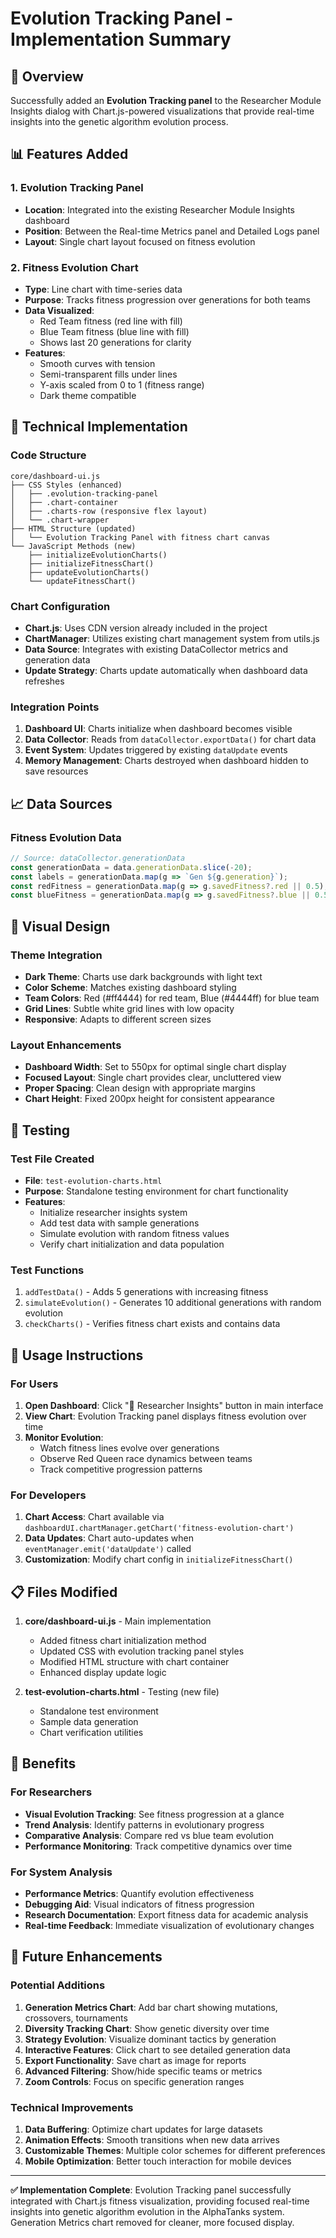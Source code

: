 # Evolution Tracking Panel - Implementation Summary

## 🎯 Overview

Successfully added an **Evolution Tracking panel** to the Researcher Module Insights dialog with Chart.js-powered visualizations that provide real-time insights into the genetic algorithm evolution process.

## 📊 Features Added

### 1. Evolution Tracking Panel
- **Location**: Integrated into the existing Researcher Module Insights dashboard
- **Position**: Between the Real-time Metrics panel and Detailed Logs panel
- **Layout**: Single chart layout focused on fitness evolution

### 2. Fitness Evolution Chart
- **Type**: Line chart with time-series data
- **Purpose**: Tracks fitness progression over generations for both teams
- **Data Visualized**:
  - Red Team fitness (red line with fill)
  - Blue Team fitness (blue line with fill)
  - Shows last 20 generations for clarity
- **Features**:
  - Smooth curves with tension
  - Semi-transparent fills under lines
  - Y-axis scaled from 0 to 1 (fitness range)
  - Dark theme compatible

## 🔧 Technical Implementation

### Code Structure
```
core/dashboard-ui.js
├── CSS Styles (enhanced)
│   ├── .evolution-tracking-panel
│   ├── .chart-container
│   ├── .charts-row (responsive flex layout)
│   └── .chart-wrapper
├── HTML Structure (updated)
│   └── Evolution Tracking Panel with fitness chart canvas
└── JavaScript Methods (new)
    ├── initializeEvolutionCharts()
    ├── initializeFitnessChart()
    ├── updateEvolutionCharts()
    └── updateFitnessChart()
```

### Chart Configuration
- **Chart.js**: Uses CDN version already included in the project
- **ChartManager**: Utilizes existing chart management system from utils.js
- **Data Source**: Integrates with existing DataCollector metrics and generation data
- **Update Strategy**: Charts update automatically when dashboard data refreshes

### Integration Points
1. **Dashboard UI**: Charts initialize when dashboard becomes visible
2. **Data Collector**: Reads from `dataCollector.exportData()` for chart data
3. **Event System**: Updates triggered by existing `dataUpdate` events
4. **Memory Management**: Charts destroyed when dashboard hidden to save resources

## 📈 Data Sources

### Fitness Evolution Data
```javascript
// Source: dataCollector.generationData
const generationData = data.generationData.slice(-20);
const labels = generationData.map(g => `Gen ${g.generation}`);
const redFitness = generationData.map(g => g.savedFitness?.red || 0.5);
const blueFitness = generationData.map(g => g.savedFitness?.blue || 0.5);
```

## 🎨 Visual Design

### Theme Integration
- **Dark Theme**: Charts use dark backgrounds with light text
- **Color Scheme**: Matches existing dashboard styling
- **Team Colors**: Red (#ff4444) for red team, Blue (#4444ff) for blue team
- **Grid Lines**: Subtle white grid lines with low opacity
- **Responsive**: Adapts to different screen sizes

### Layout Enhancements
- **Dashboard Width**: Set to 550px for optimal single chart display
- **Focused Layout**: Single chart provides clear, uncluttered view
- **Proper Spacing**: Clean design with appropriate margins
- **Chart Height**: Fixed 200px height for consistent appearance

## 🧪 Testing

### Test File Created
- **File**: `test-evolution-charts.html`
- **Purpose**: Standalone testing environment for chart functionality
- **Features**:
  - Initialize researcher insights system
  - Add test data with sample generations
  - Simulate evolution with random fitness values
  - Verify chart initialization and data population

### Test Functions
1. `addTestData()` - Adds 5 generations with increasing fitness
2. `simulateEvolution()` - Generates 10 additional generations with random evolution
3. `checkCharts()` - Verifies fitness chart exists and contains data

## 🚀 Usage Instructions

### For Users
1. **Open Dashboard**: Click "🔬 Researcher Insights" button in main interface
2. **View Chart**: Evolution Tracking panel displays fitness evolution over time
3. **Monitor Evolution**: 
   - Watch fitness lines evolve over generations
   - Observe Red Queen race dynamics between teams
   - Track competitive progression patterns

### For Developers
1. **Chart Access**: Chart available via `dashboardUI.chartManager.getChart('fitness-evolution-chart')`
2. **Data Updates**: Chart auto-updates when `eventManager.emit('dataUpdate')` called
3. **Customization**: Modify chart config in `initializeFitnessChart()`

## 📋 Files Modified

1. **core/dashboard-ui.js** - Main implementation
   - Added fitness chart initialization method
   - Updated CSS with evolution tracking panel styles
   - Modified HTML structure with chart container
   - Enhanced display update logic

2. **test-evolution-charts.html** - Testing (new file)
   - Standalone test environment
   - Sample data generation
   - Chart verification utilities

## 🎯 Benefits

### For Researchers
- **Visual Evolution Tracking**: See fitness progression at a glance
- **Trend Analysis**: Identify patterns in evolutionary progress
- **Comparative Analysis**: Compare red vs blue team evolution
- **Performance Monitoring**: Track competitive dynamics over time

### For System Analysis
- **Performance Metrics**: Quantify evolution effectiveness
- **Debugging Aid**: Visual indicators of fitness progression
- **Research Documentation**: Export fitness data for academic analysis
- **Real-time Feedback**: Immediate visualization of evolutionary changes

## 🔮 Future Enhancements

### Potential Additions
1. **Generation Metrics Chart**: Add bar chart showing mutations, crossovers, tournaments
2. **Diversity Tracking Chart**: Show genetic diversity over time
3. **Strategy Evolution**: Visualize dominant tactics by generation
4. **Interactive Features**: Click chart to see detailed generation data
5. **Export Functionality**: Save chart as image for reports
6. **Advanced Filtering**: Show/hide specific teams or metrics
7. **Zoom Controls**: Focus on specific generation ranges

### Technical Improvements
1. **Data Buffering**: Optimize chart updates for large datasets
2. **Animation Effects**: Smooth transitions when new data arrives
3. **Customizable Themes**: Multiple color schemes for different preferences
4. **Mobile Optimization**: Better touch interaction for mobile devices

---

**✅ Implementation Complete**: Evolution Tracking panel successfully integrated with Chart.js fitness visualization, providing focused real-time insights into genetic algorithm evolution in the AlphaTanks system. Generation Metrics chart removed for cleaner, more focused display.
